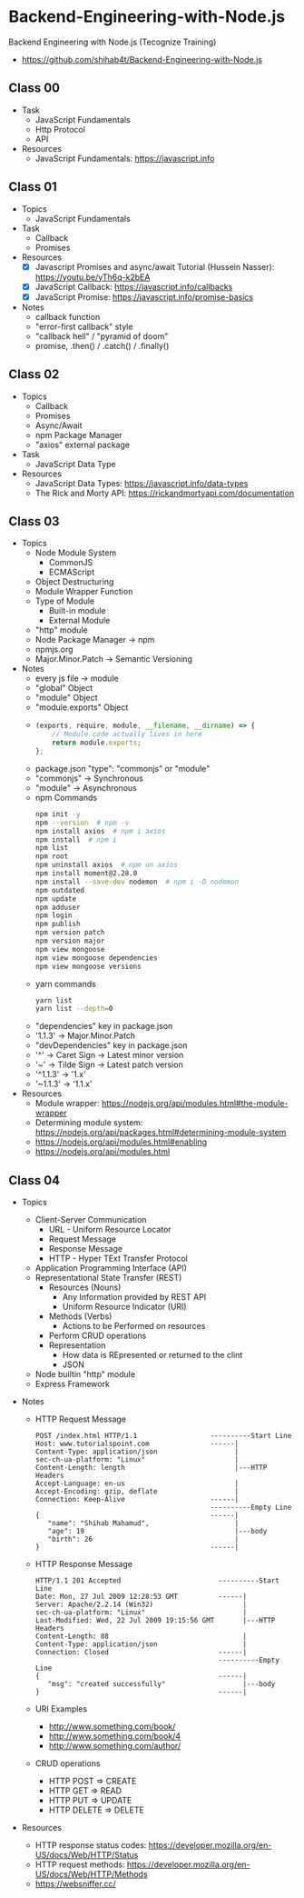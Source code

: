 # Backend-Engineering-with-Node.js

Backend Engineering with Node.js (Tecognize Training)

-   https://github.com/shihab4t/Backend-Engineering-with-Node.js

## Class 00

-   Task
    -   JavaScript Fundamentals
    -   Http Protocol
    -   API
-   Resources
    -   JavaScript Fundamentals: https://javascript.info

## Class 01

-   Topics
    -   JavaScript Fundamentals
-   Task
    -   Callback
    -   Promises
-   Resources
    -   [x] Javascript Promises and async/await Tutorial (Hussein Nasser): https://youtu.be/yTh6q-k2bEA
    -   [x] JavaScript Callback: https://javascript.info/callbacks
    -   [x] JavaScript Promise: https://javascript.info/promise-basics
-   Notes
    -   callback function
    -   "error-first callback" style
    -   "callback hell" / "pyramid of doom"
    -   promise, .then() / .catch() / .finally()

## Class 02

-   Topics
    -   Callback
    -   Promises
    -   Async/Await
    -   npm Package Manager
    -   "axios" external package
-   Task
    -   JavaScript Data Type
-   Resources
    -   JavaScript Data Types: https://javascript.info/data-types
    -   The Rick and Morty API: https://rickandmortyapi.com/documentation

## Class 03

-   Topics
    -   Node Module System
        -   CommonJS
        -   ECMAScript
    -   Object Destructuring
    -   Module Wrapper Function
    -   Type of Module
        -   Built-in module
        -   External Module
    -   "http" module
    -   Node Package Manager -> npm
    -   npmjs.org
    -   Major.Minor.Patch -> Semantic Versioning
-   Notes
    -   every js file -> module
    -   "global" Object
    -   "module" Object
    -   "module.exports" Object
    -   ```js
        (exports, require, module, __filename, __dirname) => {
            // Module code actually lives in here
            return module.exports;
        };
        ```
    -   package.json "type": "commonjs" or "module"
    -   "commonjs" -> Synchronous
    -   "module" -> Asynchronous
    -   npm Commands
        ```sh
        npm init -y
        npm --version  # npm -v
        npm install axios  # npm i axios
        npm install  # npm i
        npm list
        npm root
        npm uninstall axios  # npm un axios
        npm install moment@2.28.0
        npm install --save-dev nodemon  # npm i -D nodemon
        npm outdated
        npm update
        npm adduser
        npm login
        npm publish
        npm version patch
        npm version major
        npm view mongoose
        npm view mongoose dependencies
        npm view mongoose versions
        ```
    -   yarn commands
        ```sh
        yarn list
        yarn list --depth=0
        ```
    -   "dependencies" key in package.json
    -   '1.1.3' -> Major.Minor.Patch
    -   "devDependencies" key in package.json
    -   '^' -> Caret Sign -> Latest minor version
    -   '~' -> Tilde Sign -> Latest patch version
    -   '^1.1.3' -> '1.x'
    -   '~1.1.3' -> '1.1.x'
-   Resources
    -   Module wrapper: https://nodejs.org/api/modules.html#the-module-wrapper
    -   Determining module system: https://nodejs.org/api/packages.html#determining-module-system
    -   https://nodejs.org/api/modules.html#enabling
    -   https://nodejs.org/api/modules.html

## Class 04

-   Topics
    -   Client-Server Communication
        -   URL - Uniform Resource Locator
        -   Request Message
        -   Response Message
        -   HTTP - Hyper TExt Transfer Protocol
    -   Application Programming Interface (API)
    -   Representational State Transfer (REST)
        -   Resources (Nouns)
            -   Any Information provided by REST API
            -   Uniform Resource Indicator (URI)
        -   Methods (Verbs)
            -   Actions to be Performed on resources
        -   Perform CRUD operations
        -   Representation
            -   How data is REpresented or returned to the clint
            -   JSON
    -   Node builtin "http" module
    -   Express Framework
-   Notes

    -   HTTP Request Message

        ```
        POST /index.html HTTP/1.1                  ----------Start Line
        Host: www.tutorialspoint.com               ------|
        Content-Type: application/json                   |
        sec-ch-ua-platform: "Linux"                      |
        Content-Length: length                           |---HTTP Headers
        Accept-Language: en-us                           |
        Accept-Encoding: gzip, deflate                   |
        Connection: Keep-Alive                     ------|
                                                   ----------Empty Line
        {                                          ------|
           "name": "Shihab Mahamud",                     |
           "age": 19                                     |---body
           "birth": 26                                   |
        }                                          ------|
        ```

    -   HTTP Response Message
        ```
        HTTP/1.1 201 Accepted                        ----------Start Line
        Date: Mon, 27 Jul 2009 12:28:53 GMT          ------|
        Server: Apache/2.2.14 (Win32)                      |
        sec-ch-ua-platform: "Linux"                        |
        Last-Modified: Wed, 22 Jul 2009 19:15:56 GMT       |---HTTP Headers
        Content-Length: 88                                 |
        Content-Type: application/json                     |
        Connection: Closed                           ------|
                                                     ----------Empty Line
        {                                            ------|
           "msg": "created successfully"                   |---body
        }                                            ------|
        ```
    -   URI Examples
        -   http://www.something.com/book/
        -   http://www.something.com/book/4
        -   http://www.something.com/author/
    -   CRUD operations
        -   HTTP POST => CREATE
        -   HTTP GET => READ
        -   HTTP PUT => UPDATE
        -   HTTP DELETE => DELETE

-   Resources
    -   HTTP response status codes: https://developer.mozilla.org/en-US/docs/Web/HTTP/Status
    -   HTTP request methods: https://developer.mozilla.org/en-US/docs/Web/HTTP/Methods
    -   https://websniffer.cc/
